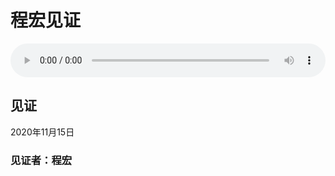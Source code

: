 # 程宏见证

<audio style="width: 100%;" preload="false" controls controlslist="nodownload"><source src="https://cdn.simai.ml/audio/mp3/2020/chenh-jianzheng.mp3" type="audio/mpeg">Your browser does not support the audio element.</audio>

## 见证
2020年11月15日 

### 见证者：程宏


